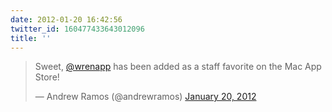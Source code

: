 ```yaml
---
date: 2012-01-20 16:42:56
twitter_id: 160477433643012096
title: ''
---
```


<blockquote class="twitter-tweet"><p lang="en" dir="ltr">Sweet, <a href="https://twitter.com/wrenapp?ref_src=twsrc%5Etfw">@wrenapp</a> has been added as a staff favorite on the Mac App Store!</p>&mdash; Andrew Ramos (@andrewramos) <a href="https://twitter.com/andrewramos/status/160456424424603648?ref_src=twsrc%5Etfw">January 20, 2012</a></blockquote>
<script async src="https://platform.twitter.com/widgets.js" charset="utf-8"></script>
